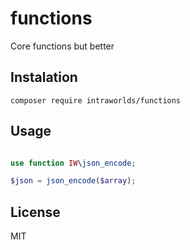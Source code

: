 # functions
Core functions but better

## Instalation
```
composer require intraworlds/functions
```

## Usage
```php

use function IW\json_encode;

$json = json_encode($array);
```

## License
MIT
